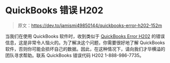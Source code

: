 # QuickBooks 错误 H202

> 原文：<https://dev.to/jamismi49850144/quickbooks-error-h202-152m>

当我们在使用 QuickBooks 软件时，收到类似于 [QuickBooks Error H202](https://quickbooksfixes.com/quickbooks-error-h202/) 的错误信息，这是非常令人恼火的。为了解决这个问题，你需要很好地了解 QuickBooks 软件，否则你可能会损坏自己的数据。因此，在这种情况下，请向我们才华横溢的团队寻求帮助。联系 QuickBooks 错误代码 H202 1-888-986-7735。
